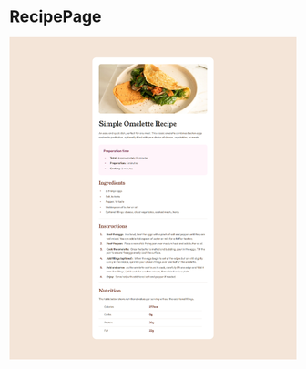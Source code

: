 # RecipePage
![RecipePage](https://github.com/Edanriell/RecipePage/blob/develop/recipe-page.png?raw=true)

